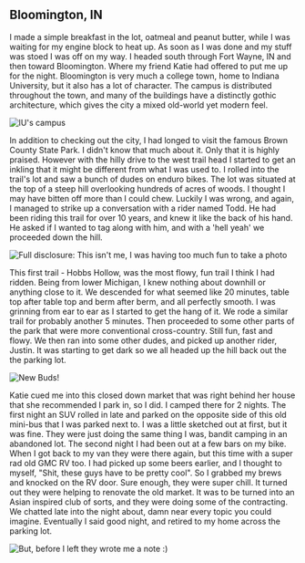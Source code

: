 Bloomington, IN
---------------

I made a simple breakfast in the lot, oatmeal and peanut butter, while I was waiting for my engine block to heat up. As soon as I was done and my stuff was stoed I was off on my way. I headed south through Fort Wayne, IN and then toward Bloomington. Where my friend Katie had offered to put me up for the night. Bloomington is very much a college town, home to Indiana University, but it also has a lot of character. The campus is distributed throughout the town, and many of the buildings have a distinctly gothic architecture, which gives the city a mixed old-world yet modern feel.

![IU's campus](https://instagram.com/p/BPcy5n6jyLH/media/?size=l)

In addition to checking out the city, I had longed to visit the famous Brown County State Park. I didn't know that much about it. Only that it is highly praised. However with the hilly drive to the west trail head I started to get an inkling that it might be different from what I was used to. I rolled into the trail's lot and saw a bunch of dudes on enduro bikes. The lot was situated at the top of a steep hill overlooking hundreds of acres of woods. I thought I may have bitten off more than I could chew. Luckily I was wrong, and again, I managed to strike up a conversation with a rider named Todd. He had been riding this trail for over 10 years, and knew it like the back of his hand. He asked if I wanted to tag along with him, and with a 'hell yeah' we proceeded down the hill.

![Full disclosure: This isn't me, I was having too much fun to take a photo](https://instagram.com/p/BcTKHkaF8Mr/media/?size=l)

This first trail - Hobbs Hollow, was the most flowy, fun trail I think I had ridden. Being from lower Michigan, I knew nothing about downhill or anything close to it. We descended for what seemed like 20 minutes, table top after table top and berm after berm, and all perfectly smooth. I was grinning from ear to ear as I started to get the hang of it. We rode a similar trail for probably another 5 minutes. Then proceeded to some other parts of the park that were more conventional cross-country. Still fun, fast and flowy. We then ran into some other dudes, and picked up another rider, Justin. It was starting to get dark so we all headed up the hill back out the the parking lot.

![New Buds!](https://instagram.com/p/BcTMRuiFCL6/media/?size=l)

Katie cued me into this closed down market that was right behind her house that she recommended I park in, so I did. I camped there for 2 nights. The first night an SUV rolled in late and parked on the opposite side of this old mini-bus that I was parked next to. I was a little sketched out at first, but it was fine. They were just doing the same thing I was, bandit camping in an abandoned lot. The second night I had been out at a few bars on my bike. When I got back to my van they were there again, but this time with a super rad old GMC RV too. I had picked up some beers earlier, and I thought to myself, "Shit, these guys have to be pretty cool". So I grabbed my brews and knocked on the RV door. Sure enough, they were super chill. It turned out they were helping to renovate the old market. It was to be turned into an Asian inspired club of sorts, and they were doing some of the contracting. We chatted late into the night about, damn near every topic you could imagine. Eventually I said good night, and retired to my home across the parking lot.

![But, before I left they wrote me a note :)](https://instagram.com/p/BcYQPwfFIzn/media/?size=l) 

